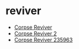 # reviver

 * [Corpse Reviver](../../index/c/corpse-reviver-235963.json)
 * [Corpse Reviver 2](../../index/c/corpse-reviver-2.json)
 * [Corpse Reviver 235963](../../index/c/corpse-reviver-235963.json)
